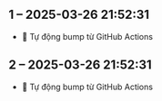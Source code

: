 
## 1 – 2025-03-26 21:52:31
- 🤖 Tự động bump từ GitHub Actions

## 2 – 2025-03-26 21:52:31
- 🤖 Tự động bump từ GitHub Actions
